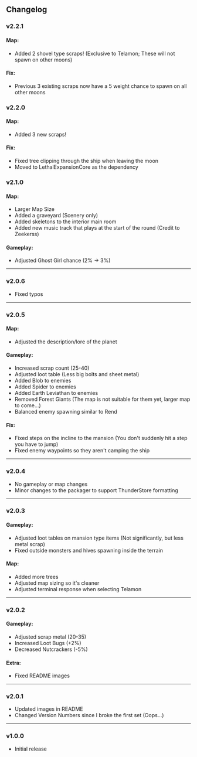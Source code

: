## Changelog
### v2.2.1
#### Map:
- Added 2 shovel type scraps! (Exclusive to Telamon; These will not spawn on other moons)

#### Fix:
- Previous 3 existing scraps now have a 5 weight chance to spawn on all other moons

### v2.2.0
#### Map:
- Added 3 new scraps!

#### Fix:
- Fixed tree clipping through the ship when leaving the moon
- Moved to LethalExpansionCore as the dependency


### v2.1.0
#### Map:
- Larger Map Size
- Added a graveyard (Scenery only)
- Added skeletons to the interior main room
- Added new music track that plays at the start of the round (Credit to Zeekerss)

#### Gameplay:
- Adjusted Ghost Girl chance (2% -> 3%)

---
### v2.0.6
- Fixed typos

---
### v2.0.5
#### Map:
- Adjusted the description/lore of the planet

#### Gameplay:
- Increased scrap count (25-40)
- Adjusted loot table (Less big bolts and sheet metal)
- Added Blob to enemies
- Added Spider to enemies
- Added Earth Leviathan to enemies
- Removed Forest Giants (The map is not suitable for them yet, larger map to come...)
- Balanced enemy spawning similar to Rend

#### Fix:
- Fixed steps on the incline to the mansion (You don't suddenly hit a step you have to jump)
- Fixed enemy waypoints so they aren't camping the ship

---
### v2.0.4
- No gameplay or map changes
- Minor changes to the packager to support ThunderStore formatting

---
### v2.0.3

#### Gameplay:
- Adjusted loot tables on mansion type items (Not significantly, but less metal scrap)
- Fixed outside monsters and hives spawning inside the terrain

#### Map:
- Added more trees
- Adjusted map sizing so it's cleaner
- Adjusted terminal response when selecting Telamon

---
### v2.0.2
#### Gameplay:
- Adjusted scrap metal (20-35)
- Increased Loot Bugs (+2%)
- Decreased Nutcrackers (-5%)

#### Extra:
- Fixed README images

---
### v2.0.1
- Updated images in README
- Changed Version Numbers since I broke the first set (Oops...)

---
### v1.0.0
- Initial release